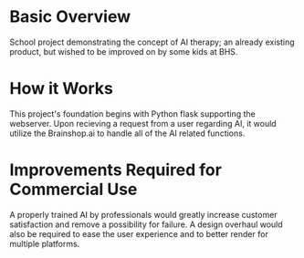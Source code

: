 # Basic Overview
School project demonstrating the concept of AI therapy; an already existing product, but wished to be improved on by some kids at BHS.

# How it Works
This project's foundation begins with Python flask supporting the webserver. Upon recieving a request from a user regarding AI, it would utilize the Brainshop.ai to handle all of the AI related functions.

# Improvements Required for Commercial Use
A properly trained AI by professionals would greatly increase customer satisfaction and remove a possibility for failure. A design overhaul would also be required to ease the user experience and to better render for multiple platforms.

